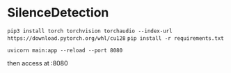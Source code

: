 # SilenceDetection
`pip3 install torch torchvision torchaudio --index-url https://download.pytorch.org/whl/cu128`
`pip install -r requirements.txt`

`uvicorn main:app --reload --port 8080`

then access at :8080
